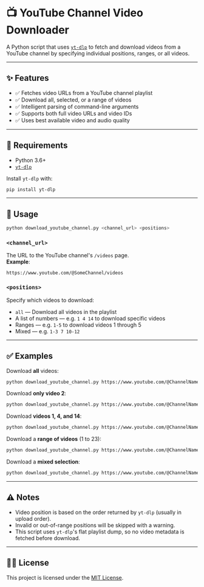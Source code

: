 # 📺 YouTube Channel Video Downloader

A Python script that uses [`yt-dlp`](https://github.com/yt-dlp/yt-dlp) to fetch and download videos from a YouTube channel by specifying individual positions, ranges, or all videos.

---

## ✨ Features

- ✅ Fetches video URLs from a YouTube channel playlist
- ✅ Download all, selected, or a range of videos
- ✅ Intelligent parsing of command-line arguments
- ✅ Supports both full video URLs and video IDs
- ✅ Uses best available video and audio quality

---

## 🧰 Requirements

- Python 3.6+
- [`yt-dlp`](https://github.com/yt-dlp/yt-dlp)

Install `yt-dlp` with:

```bash
pip install yt-dlp
```

---

## 🚀 Usage

```bash
python download_youtube_channel.py <channel_url> <positions>
```

### `<channel_url>`

The URL to the YouTube channel's `/videos` page.  
**Example**:  
```
https://www.youtube.com/@SomeChannel/videos
```

### `<positions>`

Specify which videos to download:

- `all` — Download all videos in the playlist
- A list of numbers — e.g. `1 4 14` to download specific videos
- Ranges — e.g. `1-5` to download videos 1 through 5
- Mixed — e.g. `1-3 7 10-12`

---

## ✅ Examples

Download **all** videos:

```bash
python download_youtube_channel.py https://www.youtube.com/@ChannelName/videos all
```

Download **only video 2**:

```bash
python download_youtube_channel.py https://www.youtube.com/@ChannelName/videos 2
```

Download **videos 1, 4, and 14**:

```bash
python download_youtube_channel.py https://www.youtube.com/@ChannelName/videos 1 4 14
```

Download a **range of videos** (1 to 23):

```bash
python download_youtube_channel.py https://www.youtube.com/@ChannelName/videos 1-23
```

Download a **mixed selection**:

```bash
python download_youtube_channel.py https://www.youtube.com/@ChannelName/videos 1-3 7 10-12
```

---

## ⚠️ Notes

- Video position is based on the order returned by `yt-dlp` (usually in upload order).
- Invalid or out-of-range positions will be skipped with a warning.
- This script uses `yt-dlp`'s flat playlist dump, so no video metadata is fetched before download.

---

## 🧑‍💻 License

This project is licensed under the [MIT License](LICENSE).
